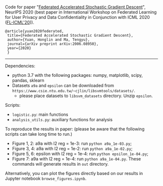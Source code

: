 Code for paper "[Federated Accelerated Stochastic Gradient Descent](https://arxiv.org/abs/2006.08950)", NeurIPS 2020 (best paper in International Workshop on Federated Learning for User Privacy and Data Confidentiality
in Conjunction with ICML 2020 ([FL-ICML'20](http://federated-learning.org/fl-icml-2020/))).

```
@article{yuan2020federated, 
 title={Federated Accelerated Stochastic Gradient Descent}, 
 author={Yuan, Honglin and Ma, Tengyu}, 
 journal={arXiv preprint arXiv:2006.08950}, 
 year={2020} 
 }
```

---

Dependencies:

- python 3.7 with the following packages: numpy, matplotlib, scipy, pandas, sklearn
- Datasets `a9a` and `epsilon` can be downloaded from `https://www.csie.ntu.edu.tw/~cjlin/libsvmtools/datasets/`. 
  - please place datasets to `libsvm_datasets` directory. Unzip `epsilon`.

Scripts:

- `logistic.py`: main functions
- `analysis_utils.py`: auxiliary functions for analysis

To reproduce the results in paper: (please be aware that the following scripts can take long time to run.)
- Figure 1, 2: a9a with l2 reg = 1e-3: run `python a9a_1e-03.py`;
- Figure 3, 4: a9a with l2 reg = 1e-2: run `python a9a_1e-02.py`;
- Figure 5, 6: epsilon with l2 reg = 1e-4: run `python epsilon_1e-04.py`;
- Figure 7: a9a with l2 reg = 1e-4: run `python a9a_1e-04.py`.
These commands will generate results in `out` directory.

Alternatively, you can plot the figures directly based on our results in Jupyter notebook `browse_figures.ipynb`.

